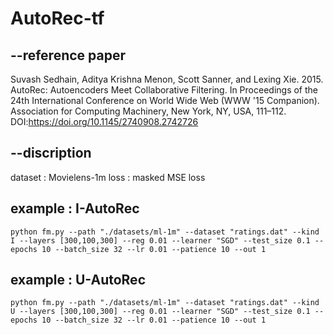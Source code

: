 # AutoRec-tf



## --reference paper

Suvash Sedhain, Aditya Krishna Menon, Scott Sanner, and Lexing Xie. 2015. AutoRec: Autoencoders Meet Collaborative Filtering. In Proceedings of the 24th International Conference on World Wide Web (WWW '15 Companion). Association for Computing Machinery, New York, NY, USA, 111–112. DOI:https://doi.org/10.1145/2740908.2742726

## --discription
dataset : Movielens-1m
loss : masked MSE loss


## example : I-AutoRec
```
python fm.py --path "./datasets/ml-1m" --dataset "ratings.dat" --kind I --layers [300,100,300] --reg 0.01 --learner "SGD" --test_size 0.1 --epochs 10 --batch_size 32 --lr 0.01 --patience 10 --out 1 

```

## example : U-AutoRec

```
python fm.py --path "./datasets/ml-1m" --dataset "ratings.dat" --kind U --layers [300,100,300] --reg 0.01 --learner "SGD" --test_size 0.1 --epochs 10 --batch_size 32 --lr 0.01 --patience 10 --out 1 
```
